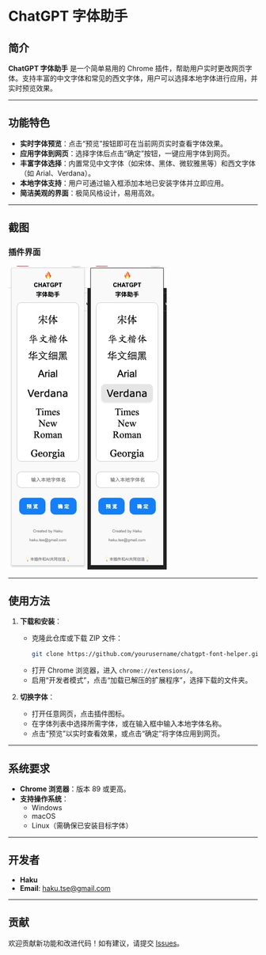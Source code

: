 # ChatGPT 字体助手

## 简介
**ChatGPT 字体助手** 是一个简单易用的 Chrome 插件，帮助用户实时更改网页字体。支持丰富的中文字体和常见的西文字体，用户可以选择本地字体进行应用，并实时预览效果。

---

## 功能特色
- **实时字体预览**：点击“预览”按钮即可在当前网页实时查看字体效果。
- **应用字体到网页**：选择字体后点击“确定”按钮，一键应用字体到网页。
- **丰富字体选择**：内置常见中文字体（如宋体、黑体、微软雅黑等）和西文字体（如 Arial、Verdana）。
- **本地字体支持**：用户可通过输入框添加本地已安装字体并立即应用。
- **简洁美观的界面**：极简风格设计，易用高效。

---

## 截图
### 插件界面
![插件界面1](https://github.com/Haku2205/chatgpt-font-helper/blob/main/screenshot1.jpg)![插件界面2](https://github.com/Haku2205/chatgpt-font-helper/blob/main/screenshot2.jpg)

---

## 使用方法
1. **下载和安装**：
   - 克隆此仓库或下载 ZIP 文件：
     ```bash
     git clone https://github.com/yourusername/chatgpt-font-helper.git
     ```
   - 打开 Chrome 浏览器，进入 `chrome://extensions/`。
   - 启用“开发者模式”，点击“加载已解压的扩展程序”，选择下载的文件夹。

2. **切换字体**：
   - 打开任意网页，点击插件图标。
   - 在字体列表中选择所需字体，或在输入框中输入本地字体名称。
   - 点击“预览”以实时查看效果，或点击“确定”将字体应用到网页。

---

## 系统要求
- **Chrome 浏览器**：版本 89 或更高。
- **支持操作系统**：
  - Windows
  - macOS
  - Linux（需确保已安装目标字体）

---

## 开发者
- **Haku**
- **Email**: [haku.tse@gmail.com](mailto:haku.tse@gmail.com)

---

## 贡献
欢迎贡献新功能和改进代码！如有建议，请提交 [Issues](https://github.com/yourusername/chatgpt-font-helper/issues)。
